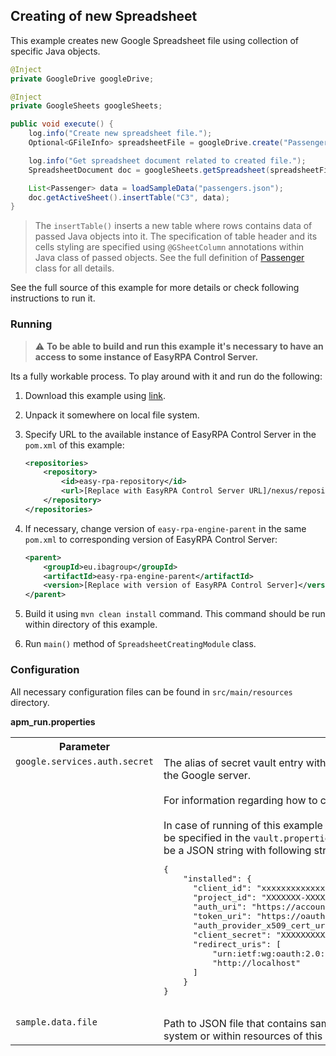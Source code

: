 ## Creating of new Spreadsheet

This example creates new Google Spreadsheet file using collection of specific Java objects.

```Java
@Inject
private GoogleDrive googleDrive;

@Inject
private GoogleSheets googleSheets;

public void execute() {
    log.info("Create new spreadsheet file.");
    Optional<GFileInfo> spreadsheetFile = googleDrive.create("Passengers Book", GFileType.SPREADSHEET);

    log.info("Get spreadsheet document related to created file.");
    SpreadsheetDocument doc = googleSheets.getSpreadsheet(spreadsheetFile.get().getId());

    List<Passenger> data = loadSampleData("passengers.json");
    doc.getActiveSheet().insertTable("C3", data);
}
```
> The `insertTable()` inserts a new table where rows contains data of passed Java objects into it. The specification of 
table header and its cells styling are specified using `@GSheetColumn` annotations within Java class of passed objects.
See the full definition of 
[Passenger](src/main/java/eu/easyrpa/examples/google/sheets/spreadsheet_creating/entities/Passenger.java)
class for all details.
>
See the full source of this example for more details or check following instructions to run it.

### Running

> :warning: **To be able to build and run this example it's necessary to have an access
> to some instance of EasyRPA Control Server.**

Its a fully workable process. To play around with it and run do the following:

1. Download this example using [link][down_git_link].
2. Unpack it somewhere on local file system.
3. Specify URL to the available instance of EasyRPA Control Server in the `pom.xml` of this example:
    ```xml
    <repositories>
        <repository>
            <id>easy-rpa-repository</id>
            <url>[Replace with EasyRPA Control Server URL]/nexus/repository/easyrpa/</url>
        </repository>
    </repositories>
    ```
4. If necessary, change version of `easy-rpa-engine-parent` in the same `pom.xml` to corresponding version of EasyRPA
   Control Server:
    ```xml
    <parent>
        <groupId>eu.ibagroup</groupId>
        <artifactId>easy-rpa-engine-parent</artifactId>
        <version>[Replace with version of EasyRPA Control Server]</version>
    </parent>
    ```

5. Build it using `mvn clean install` command. This command should be run within directory of this example.
6. Run `main()` method of `SpreadsheetCreatingModule` class.

[down_git_link]: https://downgit.github.io/#/home?url=https://github.com/easy-rpa/openframework/tree/main/examples/google/sheets/spreadsheet_creating

### Configuration

All necessary configuration files can be found in `src/main/resources` directory.

**apm_run.properties**

<table>
    <tr><th>Parameter</th><th>Value</th></tr>
    <tr><td valign="top"><code>google.services.auth.secret</code></td><td>
        The alias of secret vault entry with OAuth 2.0 Client JSON necessary for authentication on the Google 
        server.<br>
        <br>
        For information regarding how to configure OAuth 2.0 Client see 
        <a href="https://developers.google.com/workspace/guides/create-credentials#oauth-client-id">OAuth client ID credentials</a><br>
        <br>         
        In case of running of this example without EasyRPA Control Server, secret vault entries can be specified in the 
        <code>vault.properties</code> file. The value of secret vault entry in this case should be a JSON string with 
        following structure encoded with Base64:<br>
        <pre>
{
    "installed": {
      "client_id": "xxxxxxxxxxxxxxxxxxxxxxxxxxxxxxxxxxxxxxx.apps.googleusercontent.com",
      "project_id": "XXXXXXX-XXXXXX",
      "auth_uri": "https://accounts.google.com/o/oauth2/auth",
      "token_uri": "https://oauth2.googleapis.com/token",
      "auth_provider_x509_cert_url": "https://www.googleapis.com/oauth2/v1/certs",
      "client_secret": "XXXXXXXXXXXXXXXXXXXXXXXXXXXXXXXXXXXX",
      "redirect_uris": [
          "urn:ietf:wg:oauth:2.0:oob",
          "http://localhost"
      ]
    }
}
         </pre>    
    </td></tr>      
    <tr><td valign="top"><code>sample.data.file</code></td><td>
        Path to JSON file that contains sample data for this process. It can be path on local file system or within 
        resources of this module.
    </td></tr>
</table>